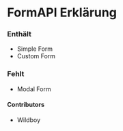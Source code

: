 # FormAPI Erklärung

### Enthält

- Simple Form
- Custom Form

### Fehlt

- Modal Form 


#### Contributors

- Wildboy
